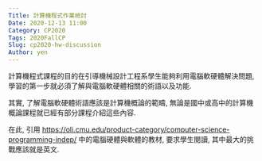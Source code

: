 ```yaml
---
Title: 計算機程式作業檢討
Date: 2020-12-13 11:00
Category: CP2020
Tags: 2020FallCP
Slug: cp2020-hw-discussion
Author: yen
---
```


計算機程式課程的目的在引導機械設計工程系學生能夠利用電腦軟硬體解決問題, 學習的第一步就必須了解與電腦軟硬體相關的術語以及功能.

<!-- PELICAN_END_SUMMARY -->

其實, 了解電腦軟硬體術語應該是計算機概論的範疇, 無論是國中或高中的計算機概論課程就已經有部分課程介紹這些內容.

在此, 引用 https://oli.cmu.edu/product-category/computer-science-programming-indep/ 中的電腦硬體與軟體的教材, 要求學生閱讀, 其中最大的挑戰應該就是英文.